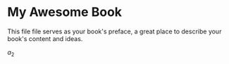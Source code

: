 # My Awesome Book

This file file serves as your book's preface, a great place to describe your book's content and ideas.

$a_2$

